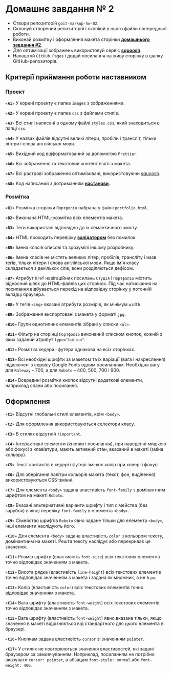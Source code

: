 # Домашнє завдання № 2

- Створи репозиторій `goit-markup-hw-02`.
- Склонуй створений репозиторій і скопіюй в нього файли попередньої роботи.
- Виконай розмітку і оформлення макета сторінки
  [**домашнього завдання #2**](<https://www.figma.com/file/oTYBECAN79dXy19hzWObO4/Web-Studio-(Version-2.1)?node-id=1%3A94>).
- Для оптимізації зображень використовуй сервіс
  [**squoosh**](https://squoosh.app/).
- Налаштуй `GitHub Pages` і додай посилання на живу сторінку в шапку
  GitHub-репозиторія.

## Критерії приймання роботи наставником

### Проект

**`«A1»`** У корені проекту є папка `images` з зображеннями.

**`«A2»`** У корені проекту є папка `css` з файлами стилів.

**`«A3»`** Всі стилі написані в одному файлі `styles.css`, який знаходиться в
папці `css`.

**`«A4»`** У назвах файлів відсутні великі літери, пробіли і трансліт, тільки
літери і слова англійської мови.

**`«A5»`** Вихідний код відформатований за допомогою `Prettier`.

**`«A6»`** Всі зображення та текстовий контент взяті з макета.

**`«A7»`** Всі растрові зображення оптимізовані, використовуючи
[squoosh](https://squoosh.app/).

**`«A8»`** Код написаний з дотриманням [**настанови**](https://codeguide.co/).

### Розмітка

**`«B1»`** Розмітка сторінки `Портфоліо` набрана у файлі `portfolio.html`.

**`«B2»`** Виконана HTML-розмітка всіх елементів макета.

**`«B3»`** Теги використані відповідно до їх семантичного змісту.

**`«B4»`** HTML проходить перевірку
[**валідатором**](http://validator.w3.org/nu/) без помилок.

**`«B5»`** Імена класів описові та зрозумілі іншому розробнику.

**`«B6»`** Імена класів не містять великих літер, пробілів, трансліту і назв
тегів, тільки літери і слова англійської мови. Якщо ім'я класу складається з
декількох слів, вони розділяються дефісом.

**`«B7»`** Атрибут `href` навігаційних посилань `Студія` і `Портфоліо` містить
відносний шлях до HTML-файлів цих сторінок. Під час натискання на посилання
відбувається перехід на відповідну сторінку у поточній вкладці браузера.

**`«B8»`** У тегів `<img>` вказані атрибути розмірів, як мінімум `width`.

**`«B9»`** Зображення експортовані з макета у форматі `jpg`.

**`«B10»`** Групи однотипних елементів зібрані у списки `<ul>`.

**`«B11»`** Фільтр на сторінці `Портфоліо` виконаний списком кнопок, кожній з
яких заданий атрибут `type="button"`.

**`«B12»`** Розмітка хедера і футера однакова на всіх сторінках.

**`«B13»`** Всі необхідні шрифти за макетом та їх варіації (вага і накреслення)
підключені з сервісу Google Fonts одним посиланням. Необхідна вагу для `Raleway`
– 700, а для `Roboto` – 400, 500, 700 і 900.

**`«B14»`** Всередині розмітки кнопок відсутні додаткові елементи, наприклад
спани або посилання.

## Оформлення

**`«C1»`** Відсутні глобальні стилі елементів, крім `<body>`.

**`«C2»`** Для оформлення використовуються селектори класу.

**`«C3»`** В стилях відсутній `!important`.

**`«C4»`** Інтерактивні елементи (кнопки і посилання), при наведенні мишкою або
фокусі з клавіатури, мають активний стан, вказаний в макеті (зміна кольору).

**`«С5»`** Текст контактів в хедері і футері змінює колір при ховері і фокусі.

**`«C6»`** Для зберігання палітри кольорів макета (текст, фон, виділення)
використовуються CSS-змінні.

**`«С7»`** Для елемента `<body>` задана властивість `font-family` з домінантним
шрифтом на макеті `Roboto`.

**`«С8»`** Вказані альтернативні варіанти шрифту і тип сімейства (без зарубок) в
кінці переліку `font-family` в елемента `<body>`.

**`«С9»`** Сімейство шрифтів `Roboto` явно задане тільки для елемента `<body>`,
інші елементи наслідують його.

**`«С10»`** Для елемента `<body>` задана властивість `color` з кольором тексту,
домінантним на макеті. Решта тексту наслідує або перекриває це значення.

**`«С11»`** Розмір шрифту (властивість `font-size`) всіх текстових елементів
точно відповідає значенням з макета.

**`«С12»`** Висота рядка (властивість `line-height`) всіх текстових елементів
точно відповідає значенням з макета і задана як множник, а не в `px`.

**`«С13»`** Колір (властивість `color`) всіх текстових елементів точно
відповідає значенням з макета.

**`«С14»`** Вага шрифту (властивість `font-weight`) всіх текстових елементів
точно відповідає значенням з макета.

**`«С15»`** Вага шрифту (властивість `font-weight`) явно вказана тільки, якщо
значення в макеті відрізняється від стандартного для цього елемента в браузері.

**`«С16»`** Кнопкам задана властивість `cursor` зі значенням `pointer`.

**`«С17»`** У стилях не повторюються значення властивостей, які задані браузером
за замовчуванням. Наприклад, посиланням не потрібно вказувати `cursor: pointer`,
а абзацам `font-style: normal` або `font-weight: 400`.
